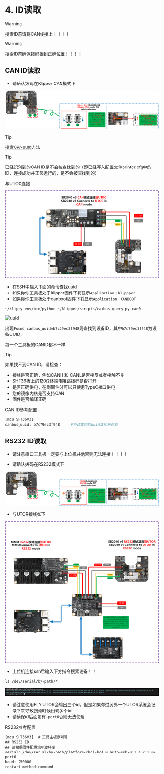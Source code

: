 # 

# 4. ID读取

>[!Warning]
>
>搜索ID前请将CAN线接上！！！！

>[!Warning]
>
>搜索ID前确保拨码拨到正确位置！！！！

<!-- tabs:start -->

## **CAN ID读取**

* 请确认拨码在Klipper CAN模式下

![can_mode](../../images/boards/fly_sb2040_v3/can_mode.png)

> [!TIP]
> [搜索CANuuid](/introduction/id?id=搜索can固件id "点击即可跳转")方法

> [!TIP]
> 已经识别到的CAN ID是不会被查找到的（即已经写入配置文件printer.cfg中的ID，连接成功并正常运行的，是不会被查找到的）

与UTOC连接

![utoc_wiring](../../images/boards/fly_sb2040_v3/utoc_wiring.png)

* 在SSH中输入下面的命令查找uuid
* 如果你你工具板处于klipper固件下将显示`Application：klippper`
* 如果你你工具板处于canboot固件下将显示`Application：CANBOOT`

```bash
~/klippy-env/bin/python ~/klipper/scripts/canbus_query.py can0
```

![uuid](../../images/boards/fly_sht36_42/uuid.png)

出现``Found canbus_uuid=b7c79ec3f948``则查找到设备ID，其中``b7c79ec3f948``为设备UUID。

每一个工具板的CANID都不一样

> [!TIP]
> 如果找不到CAN ID，请检查：

* 接线是否正确，例如CANH 和 CANL是否接反或者接触不良
* SHT36板上的120Ω终端电阻跳拨码是否打开
* 是否正确供电，在刷固件时可以只使用TypeC接口供电
* 您的镜像内核是否支持CAN
* 固件是否编译正确

CAN ID参考配置

```bash
[mcu SHT36V3]
canbus_uuid: b7c79ec3f948     #将读取到的uuid填写到此处
```

## **RS232 ID读取**

* 请注意串口工具板一定要与上位机共地否则无法连接！！！！

* 请确认拨码在RS232模式下

![232_mode](../../images/boards/fly_sb2040_v3/232_mode.png)

* 与UTOR接线如下

![utor_wiring](../../images/boards/fly_sb2040_v3/utor_wiring.png)

* 上位机连接ssh后输入下方指令搜索设备！！

```
ls /dev/serial/by-path/*
```

![id](../../images/boards/fly_utor/id.png)

* 请注意使用FLY UTOR会输出三个id，但是如果你过另外一个UTOR系统会记录下来导致搜索时候出现多个id
* 请确保id后面带有`-port0`否则无法使用

RS232参考配置

```
[mcu SHT36V3]  # 工具主板序列号
## RS232 ID
## 请根据固件配置填写波特率
serial: /dev/serial/by-path/platform-xhci-hcd.0.auto-usb-0:1.4.2:1.0-port0
baud: 250000
restart_method:command
```

<!-- tabs:end -->



